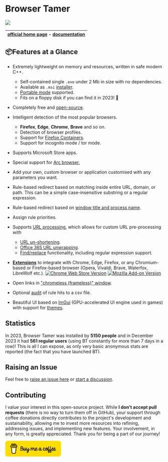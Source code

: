 # Browser Tamer

[![](https://www.aloneguid.uk/projects/bt/one.png)](https://www.aloneguid.uk/projects/bt/)

| [official home page](https://www.aloneguid.uk/projects/bt/) - [documentation](https://aloneguid.github.io/bt/home.html) |
|:------------------------------------------------------------:|

## 📦Features at a Glance

- Extremely lightweight on memory and resources, written in safe modern C++.
  - Self-contained single `.exe` under 2 Mb in size with no dependencies.
  - Available as `.msi` [installer](https://aloneguid.github.io/bt/install-msi.html).
  - [Portable mode](https://aloneguid.github.io/bt/portable-mode.html) supported.
  - Fits on a floppy disk if you can find it in 2023! 💾
- Completely free and [open-source](https://github.com/aloneguid/bt).
- Intelligent detection of the most popular browsers.
  - **Firefox**, **Edge**, **Chrome**, **Brave** and so on.
  - Detection of browser profiles.
  - Support for [Firefox Containers](https://aloneguid.github.io/bt/firefox-containers.html).
  - Support for incognito mode / tor mode.
- Supports Microsoft Store apps.
- Special support for [Arc browser.](https://arc.net/)
- Add your own, custom browser or application customised with any parameters you want.
- Rule-based redirect based on matching inside entire URL, domain, or path. This can be a simple case-insensitive substring or a regular expression.
- Rule-based redirect based on [window title and process name](https://aloneguid.github.io/bt/rules.html#matching-locations).
- Assign rule priorities.
- Supports [URL processing](https://aloneguid.github.io/bt/url-proc.html), which allows for custom URL pre-processing with
  - [URL un-shortening](https://aloneguid.github.io/bt/url-proc.html#un-shortening).
  - [Office 365 URL unwrapping](https://aloneguid.github.io/bt/url-proc.html#office-365-link-unwrapping).
  - [Find/replace](http://localhost:63342/wrs/preview/url-proc.html#substitutions) functionality, including regular expression support.

- **[Extensions](https://aloneguid.github.io/bt/browser-extensions.html)** to integrate with Chrome, Edge, Firefox, or any Chromium-based or Firefox-based browser (Opera, Vivaldi, Brave, Waterfox, LibreWolf etc.).
  [![Chrome Web Store Version](https://img.shields.io/chrome-web-store/v/oggcljknmiiomjekepdoindjcpnpglnd)](https://chrome.google.com/webstore/detail/browser-tamer/oggcljknmiiomjekepdoindjcpnpglnd)  [![Mozilla Add-on Version](https://img.shields.io/amo/v/browser-tamer)](https://addons.mozilla.org/eu/firefox/addon/browser-tamer/)
- Open links in ["chromeless (frameless)" window](https://aloneguid.github.io/bt/rules.html#frameless-windows).
- Optional [audit](https://aloneguid.github.io/bt/config-basic.html#audit) of rule hits to a csv file.
- Beautiful UI based on [ImGui](https://github.com/ocornut/imgui) (GPU-accelerated UI engine used in games) with support for [themes](/posts/2022/12/bt-theming/).

## Statistics

In 2023, Browser Tamer was installed by **5150 people** and in December 2023 it had **561 regular users** (using BT constantly for more than 7 days in a row)! This is all I can expose, as only very basic anonymous stats are reported (the fact that you have launched BT).

## Raising an Issue

Feel free to [raise an issue here](https://github.com/aloneguid/bt/issues/new) or [start a discussion](https://github.com/aloneguid/bt/discussions/new/choose).

## Contributing

I value your interest in this open-source project. While **I don't accept pull requests** (there is no way to turn them off in GitHub), your support through coffee donations directly contributes to the project's development and sustainability, allowing me to invest more resources into refining, addressing issues, and implementing new features. Your involvement, in any form, is greatly appreciated. Thank you for being a part of our journey!

<a href="https://www.buymeacoffee.com/alonecoffee" target="_blank"><img height="50" src="bmc-button.svg" /></a>

